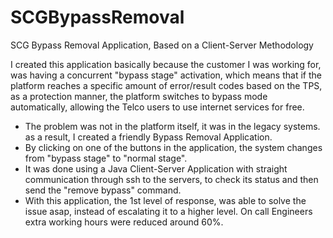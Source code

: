 # SCGBypassRemoval
SCG Bypass Removal Application, Based on a Client-Server Methodology

I created this application basically because the customer I was working for, was having a concurrent "bypass stage" activation, which means that if the platform reaches a specific amount of error/result codes based on the TPS, as a protection manner, the platform switches to bypass mode automatically, allowing the Telco users to use internet services for free. 
* The problem was not in the platform itself, it was in the legacy systems. as a result, I created a friendly Bypass Removal Application.
* By clicking on one of the buttons in the application, the system changes from "bypass stage"​ to "normal stage".
* It was done using a Java Client-Server Application with straight communication through ssh to the servers, to check its status and then send the "remove bypass" command.
* With this application, the 1st level of response, was able to solve the issue asap, instead of escalating it to a higher level. On call Engineers extra working hours were reduced around 60%.
